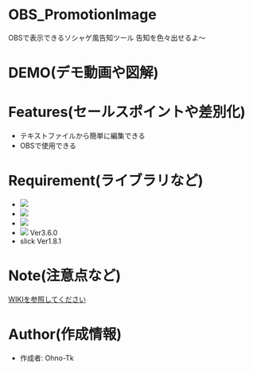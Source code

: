 # OBS_PromotionImage
OBSで表示できるソシャゲ風告知ツール
告知を色々出せるよ～


# DEMO(デモ動画や図解)


# Features(セールスポイントや差別化)
- テキストファイルから簡単に編集できる
- OBSで使用できる

# Requirement(ライブラリなど)
- <img src="https://custom-icon-badges.herokuapp.com/badge/HTML-e34c26.svg?logo=HTML&logoColor=white">
- <img src="https://custom-icon-badges.herokuapp.com/badge/CSS-563d7c.svg?logo=css3">
- <img src="https://custom-icon-badges.herokuapp.com/badge/JavaScript-f1e05a.svg?logo=JavaScript&logoColor=white">
- <img src="https://img.shields.io/badge/-jQuery-0769AD.svg?logo=jquery&style=flat"> Ver3.6.0
- slick Ver1.8.1

# Note(注意点など)
[WIKIを参照してください](https://github.com/Ohno-Tk/OBS_Simple_Song_List/wiki)

# Author(作成情報)
- 作成者: Ohno-Tk
